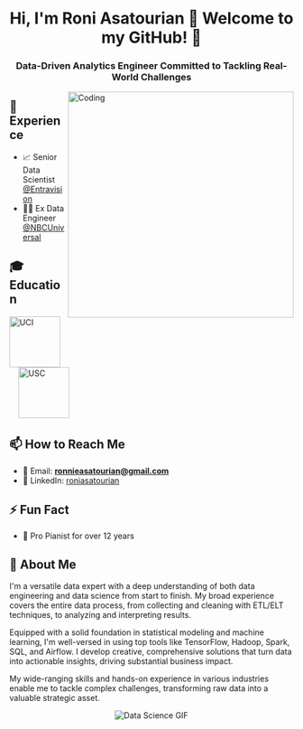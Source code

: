 <h1 align="center">Hi, I'm Roni Asatourian 👋 Welcome to my GitHub! 🧪</h1>
<h3 align="center">Data-Driven Analytics Engineer Committed to Tackling Real-World Challenges</h3>
<img align="right" alt="Coding" width="400" src="https://stemettes.org/zine/wp-content/uploads/sites/3/2021/12/ai-gif.gif">

<div style="width: 50%;">

## 💼 Experience
- 📈 Senior Data Scientist [@Entravision](https://entravision.com/)
- 👨‍💻 Ex Data Engineer [@NBCUniversal](https://www.nbcuniversal.com/)

## 🎓 Education
<a href="https://uci.edu/" target="_blank" rel="noreferrer"><img src="https://upload.wikimedia.org/wikipedia/commons/8/88/UCI_Anteaters_logo.png" alt="UCI" width="90" height="90"/></a>
&nbsp;&nbsp;&nbsp;
<a href="https://usc.edu/" target="_blank" rel="noreferrer"><img src="https://upload.wikimedia.org/wikipedia/commons/9/94/USC_Trojans_logo.svg" alt="USC" width="90" height="90"/></a>

</div>

## 📫 How to Reach Me
- 📧 Email: **ronnieasatourian@gmail.com**
- 🔗 LinkedIn: [roniasatourian](https://linkedin.com/in/roniasatourian)

## ⚡ Fun Fact
- 🎹 Pro Pianist for over 12 years

## 🚀 About Me
I'm a versatile data expert with a deep understanding of both data engineering and data science from start to finish. My broad experience covers the entire data process, from collecting and cleaning with ETL/ELT techniques, to analyzing and interpreting results.

Equipped with a solid foundation in statistical modeling and machine learning, I'm well-versed in using top tools like TensorFlow, Hadoop, Spark, SQL, and Airflow. I develop creative, comprehensive solutions that turn data into actionable insights, driving substantial business impact.

My wide-ranging skills and hands-on experience in various industries enable me to tackle complex challenges, transforming raw data into a valuable strategic asset.

<p align="center">
  <img src="https://miro.medium.com/v2/resize:fit:720/1*n3FAnk_c97ptZt1YW7cEqw.gif" alt="Data Science GIF" />
</p>
